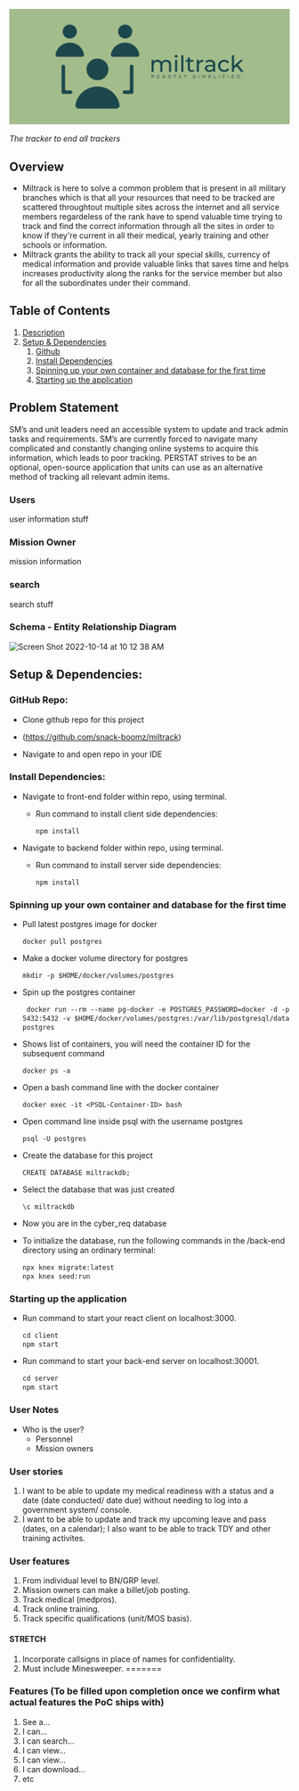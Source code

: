 ![miltrack-cover-image](/cover.png)

*The tracker to end all trackers*


## Overview

- Miltrack is here to solve a common problem that is present in all military branches which is that all your resources that need to be tracked are scattered throughtout multiple sites across the internet and all service members regardeless of the rank have to spend valuable time trying to track and find the correct information through all the sites in order to know if they're current in all their medical, yearly training and other schools or information.
- Miltrack grants the ability to track all your special skills, currency of medical information and provide valuable links that saves time and helps increases productivity along the ranks for the service member but also for all the subordinates under their command.


## Table of Contents

1. [Description](#description)
2. [Setup & Dependencies](#setup)
   1. [Github](#github)
   2. [Install Dependencies](#dependencies)
   3. [Spinning up your own container and database for the first time](#database)
   4. [Starting up the application](#startup)

## Problem Statement


SM’s and unit leaders need an accessible system to update and track admin tasks and requirements. SM’s are currently forced to navigate many complicated and constantly changing online systems to acquire this information, which leads to poor tracking.  PERSTAT strives to be an optional, open-source application that units can use as an alternative method of tracking all relevant admin items.


### Users

user information stuff

### Mission Owner

mission information

### search

search stuff

### Schema - Entity Relationship Diagram

![Screen Shot 2022-10-14 at 10 12 38 AM](https://user-images.githubusercontent.com/21201215/195868197-1ca635bb-dc53-4445-a2d6-28ca8eb40461.png)

## Setup & Dependencies: <a name="setup"></a>

### GitHub Repo: <a name="github"></a>

- Clone github repo for this project

 - (https://github.com/snack-boomz/miltrack)

- Navigate to and open repo in your IDE

### Install Dependencies: <a name="dependencies"></a>

- Navigate to front-end folder within repo, using terminal.

  - Run command to install client side dependencies:

        npm install

- Navigate to backend folder within repo, using terminal.

  - Run command to install server side dependencies:

        npm install

### Spinning up your own container and database for the first time <a name="database"></a>

- Pull latest postgres image for docker

      docker pull postgres

- Make a docker volume directory for postgres

      mkdir -p $HOME/docker/volumes/postgres

- Spin up the postgres container

       docker run --rm --name pg-docker -e POSTGRES_PASSWORD=docker -d -p 5432:5432 -v $HOME/docker/volumes/postgres:/var/lib/postgresql/data postgres

- Shows list of containers, you will need the container ID for the subsequent command

      docker ps -a

- Open a bash command line with the docker container

      docker exec -it <PSQL-Container-ID> bash

- Open command line inside psql with the username postgres

      psql -U postgres

- Create the database for this project

      CREATE DATABASE miltrackdb;

- Select the database that was just created

      \c miltrackdb

- Now you are in the cyber_req database

- To initialize the database, run the following commands in the /back-end directory using an ordinary terminal:

      npx knex migrate:latest
      npx knex seed:run

### Starting up the application <a name="startup"></a>

- Run command to start your react client on localhost:3000.

      cd client
      npm start

- Run command to start your back-end server on localhost:30001.

      cd server
      npm start

### User Notes

- Who is the user?
  - Personnel
  - Mission owners

### User stories

1. I want to be able to update my medical readiness with a status and a date (date conducted/ date due) without needing to log into a government system/ console. 
2. I want to be able to update and track  my upcoming leave and pass (dates, on a calendar); I also want to be able to track TDY and other training activites.

### User features

1. From individual level to BN/GRP level.
2. Mission owners can make a billet/job posting.
3. Track medical (medpros).
4. Track online training.
5. Track specific qualifications (unit/MOS basis).
 

#### STRETCH
1. Incorporate callsigns in place of names for confidentiality. 
2. Must include Minesweeper.
=======

### Features (To be filled upon completion once we confirm what actual features the PoC ships with)

1. See a...
2. I can...
3. I can search...
4. I can view...
5. I can view...
6. I can download...
7. etc
